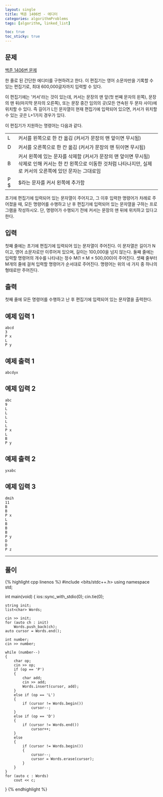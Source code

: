 ```yaml
---
layout: single
title: 백준 1406번 - 에디터
categories: algorithmProblems
tags: [algorithm, linked_list]

toc: true
toc_sticky: true
---
```


## 문제
[백준 1406번 문제](https://www.acmicpc.net/problem/1406)

한 줄로 된 간단한 에디터를 구현하려고 한다. 이 편집기는 영어 소문자만을 기록할 수 있는 편집기로, 최대 600,000글자까지 입력할 수 있다.

이 편집기에는 '커서'라는 것이 있는데, 커서는 문장의 맨 앞(첫 번째 문자의 왼쪽), 문장의 맨 뒤(마지막 문자의 오른쪽), 또는 문장 중간 임의의 곳(모든 연속된 두 문자 사이)에 위치할 수 있다. 즉 길이가 L인 문자열이 현재 편집기에 입력되어 있으면, 커서가 위치할 수 있는 곳은 L+1가지 경우가 있다.

이 편집기가 지원하는 명령어는 다음과 같다.

|   |   |
|---|---|
|L|커서를 왼쪽으로 한 칸 옮김 (커서가 문장의 맨 앞이면 무시됨)|
|D|커서를 오른쪽으로 한 칸 옮김 (커서가 문장의 맨 뒤이면 무시됨)|
|B|커서 왼쪽에 있는 문자를 삭제함 (커서가 문장의 맨 앞이면 무시됨)  <br>삭제로 인해 커서는 한 칸 왼쪽으로 이동한 것처럼 나타나지만, 실제로 커서의 오른쪽에 있던 문자는 그대로임|
|P $|$라는 문자를 커서 왼쪽에 추가함|

초기에 편집기에 입력되어 있는 문자열이 주어지고, 그 이후 입력한 명령어가 차례로 주어졌을 때, 모든 명령어를 수행하고 난 후 편집기에 입력되어 있는 문자열을 구하는 프로그램을 작성하시오. 단, 명령어가 수행되기 전에 커서는 문장의 맨 뒤에 위치하고 있다고 한다.

## 입력

첫째 줄에는 초기에 편집기에 입력되어 있는 문자열이 주어진다. 이 문자열은 길이가 N이고, 영어 소문자로만 이루어져 있으며, 길이는 100,000을 넘지 않는다. 둘째 줄에는 입력할 명령어의 개수를 나타내는 정수 M(1 ≤ M ≤ 500,000)이 주어진다. 셋째 줄부터 M개의 줄에 걸쳐 입력할 명령어가 순서대로 주어진다. 명령어는 위의 네 가지 중 하나의 형태로만 주어진다.

## 출력

첫째 줄에 모든 명령어를 수행하고 난 후 편집기에 입력되어 있는 문자열을 출력한다.

## 예제 입력 1

```
abcd
3
P x
L
P y
```

## 예제 출력 1

```
abcdyx
```

## 예제 입력 2

```
abc
9
L
L
L
L
L
P x
L
B
P y
```

## 예제 출력 2

```
yxabc
```

## 예제 입력 3

```
dmih
11
B
B
P x
L
B
B
B
P y
D
D
P z
```
   
---
## 풀이
{% highlight cpp linenos %}
#include <bits/stdc++.h>
using namespace std;

int main(void) 
{
	ios::sync_with_stdio(0);
	cin.tie(0);

	string init;
	list<char> Words;

	cin >> init;
	for (auto ch : init)
		Words.push_back(ch);
	auto cursor = Words.end();

	int number;
	cin >> number;

	while (number--)
	{
		char op;
		cin >> op;
		if (op == 'P')
		{
			char add;
			cin >> add;
			Words.insert(cursor, add);
		}
		else if (op == 'L')
		{
			if (cursor != Words.begin())
				cursor--;
		}
		else if (op == 'D')
		{
			if (cursor != Words.end())
				cursor++;
		}
		else
		{
			if (cursor != Words.begin())
			{
				cursor--;
				cursor = Words.erase(cursor);
			}
		}
	}
	for (auto c : Words)
		cout << c;
}
{% endhighlight %}
